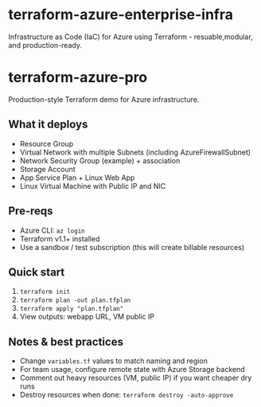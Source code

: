 # terraform-azure-enterprise-infra
Infrastructure as Code (IaC) for Azure using Terraform - resuable,modular, and production-ready.

# terraform-azure-pro

Production-style Terraform demo for Azure infrastructure.

## What it deploys
- Resource Group
- Virtual Network with multiple Subnets (including AzureFirewallSubnet)
- Network Security Group (example) + association
- Storage Account
- App Service Plan + Linux Web App
- Linux Virtual Machine with Public IP and NIC

## Pre-reqs
- Azure CLI: `az login`
- Terraform v1.1+ installed
- Use a sandbox / test subscription (this will create billable resources)

## Quick start
1. `terraform init`
2. `terraform plan -out plan.tfplan`
3. `terraform apply "plan.tfplan"`
4. View outputs: webapp URL, VM public IP

## Notes & best practices
- Change `variables.tf` values to match naming and region
- For team usage, configure remote state with Azure Storage backend
- Comment out heavy resources (VM, public IP) if you want cheaper dry runs
- Destroy resources when done: `terraform destroy -auto-approve`
